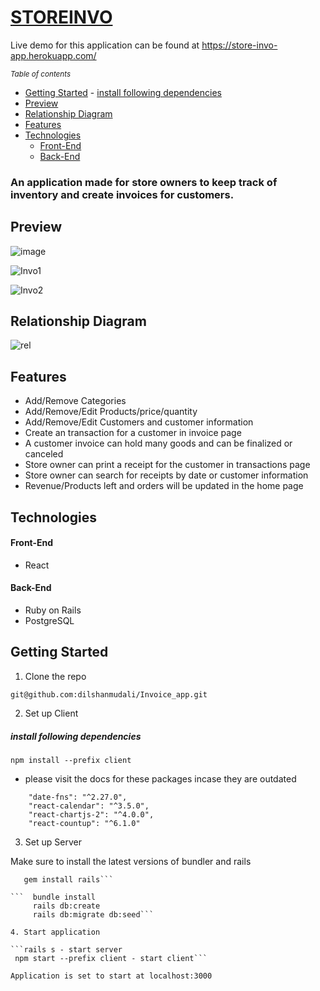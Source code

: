 # [STOREINVO](https://store-invo-app.herokuapp.com/)  


Live demo for this application can be found at https://store-invo-app.herokuapp.com/

<small><i><a>Table of contents</a></i></small>
- [Getting Started](#getting-started)
      - [install following dependencies](#install-following-dependencies)
- [Preview](#preview)
- [Relationship Diagram](#relationship-diagram)
- [Features](#features)
- [Technologies](#technologies)
    + [Front-End](#front-end)
    + [Back-End](#back-end)



### An application made for store owners to keep track of inventory and create invoices for customers. 

## Preview

![image](https://user-images.githubusercontent.com/35578002/146257260-17087794-9a0a-4770-9821-a80b9b37f762.png)

![Invo1](https://user-images.githubusercontent.com/35578002/146253669-a05cdafa-d828-4fac-b565-1d53d3c74182.gif)

![Invo2](https://user-images.githubusercontent.com/35578002/146253681-e0623fa6-eca1-4dab-a6e5-efa094e8732d.gif)

## Relationship Diagram

![rel](https://user-images.githubusercontent.com/35578002/146256668-170805b6-d867-472a-bbd6-b8d2e63d0c96.jpg)


## Features

- Add/Remove Categories
- Add/Remove/Edit Products/price/quantity
- Add/Remove/Edit Customers and customer information
- Create an transaction for a customer in invoice page
- A customer invoice can hold many goods and can be finalized or canceled
- Store owner can print a receipt for the customer in transactions page
- Store owner can search for receipts by date or customer information
- Revenue/Products left and orders will be updated in the home page


## Technologies

#### Front-End

- React

#### Back-End

- Ruby on Rails
- PostgreSQL

## Getting Started
 
1. Clone the repo

 ```git@github.com:dilshanmudali/Invoice_app.git```

2. Set up Client

 ##### install following dependencies
 ```npm install --prefix client```
 
- please visit the docs for these packages incase they are outdated

```
    "date-fns": "^2.27.0",
    "react-calendar": "^3.5.0",
    "react-chartjs-2": "^4.0.0",
    "react-countup": "^6.1.0"
```
    
3. Set up Server

 Make sure to install the latest versions of bundler and rails 
 
 ```gem install bundler
    gem install rails```

 ```  bundle install
      rails db:create
      rails db:migrate db:seed```
 
4. Start application

 ```rails s - start server
  npm start --prefix client - start client```
 
 Application is set to start at localhost:3000
 



  

